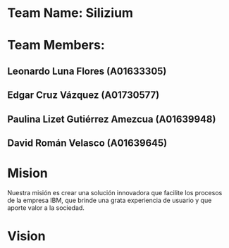 # Team Name: Silizium

# Team Members: 
## Leonardo Luna Flores (A01633305)
## Edgar Cruz Vázquez (A01730577)
## Paulina Lizet Gutiérrez Amezcua (A01639948)
## David Román Velasco (A01639645)

# Mision

Nuestra misión es crear una solución innovadora que facilite los procesos de la empresa IBM, que brinde una grata experiencia de usuario y que aporte valor a la sociedad.


# Vision
